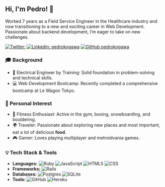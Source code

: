 ## Hi, I'm Pedro! 👋

Worked 7 years as a Field Service Engineer in the Healthcare industry and now transitioning to a new and exciting career in Web Development. Passionate about backend development, I’m eager to take on new challenges.

[![Twitter: ](https://img.shields.io/twitter/follow/pkogawa?style=social)](https://twitter.com/pkogawa)
[![Linkedin: pedrokogawa](https://img.shields.io/badge/-pedrokogawa-blue?style=flat-square&logo=Linkedin&logoColor=white&link=https://www.linkedin.com/in/pedrokogawa/)](https://www.linkedin.com/in/pedro-kogawa-4a8b87112/)
[![GitHub pedrokogawa](https://img.shields.io/github/followers/pedrokogawa?label=follow&style=social)](https://github.com/pedrokogawa)

### 🎓 Background

- :school: Electrical Engineer by Training: Solid foundation in problem-solving and technical skills.
- :computer: Web Development Bootcamp: Recently completed a comprehensive bootcamp at Le Wagon Tokyo.

### :ghost: Personal Interest

- 💪 Fitness Enthusiast: Active in the gym, boxing, snowboarding, and bouldering.
- 🌍 Traveler: Passionate about exploring new places and most important, eat a lot of delicious **food**.
- 🎮 Gamer: Loves playing multiplayer and metroidvania games.

### :bulb: Tech Stack & Tools
- **Languages:** ![Ruby](https://img.shields.io/badge/ruby-%23CC342D.svg?style=for-the-badge&logo=ruby&logoColor=white)
![JavaScript](https://img.shields.io/badge/JavaScript-F7DF1E?style=for-the-badge&logo=javascript&logoColor=black)
![HTML5](https://img.shields.io/badge/HTML5-E34F26?style=for-the-badge&logo=html5&logoColor=white)
![CSS](https://img.shields.io/badge/CSS3-1572B6?style=for-the-badge&logo=css3&logoColor=white)
- **Frameworks:** ![Rails](https://img.shields.io/badge/rails-%23CC0000.svg?style=for-the-badge&logo=ruby-on-rails&logoColor=white)
- **Databases:** ![Postgres](https://img.shields.io/badge/Postgres-%23316192.svg?logo=postgresql&logoColor=white)
![SQLite](https://img.shields.io/badge/SQLite-%2307405e.svg?logo=sqlite&logoColor=white)
- **Tools:** ![GitHub](https://img.shields.io/badge/github-%23121011.svg?style=for-the-badge&logo=github&logoColor=white)
![Heroku](https://img.shields.io/badge/heroku-%23430098.svg?style=for-the-badge&logo=heroku&logoColor=white)
